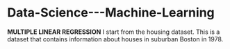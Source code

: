# Data-Science---Machine-Learning

**MULTIPLE LINEAR REGRESSION**
I start from the housing dataset. This is a dataset that contains information about houses in suburban Boston in 1978.
